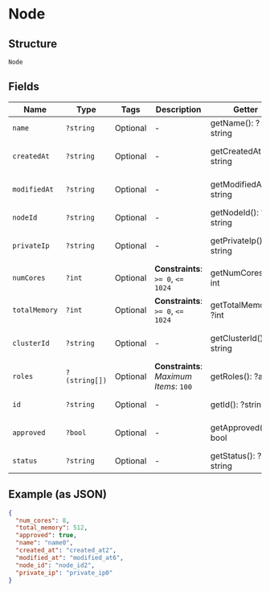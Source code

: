 
# Node

## Structure

`Node`

## Fields

| Name | Type | Tags | Description | Getter | Setter |
|  --- | --- | --- | --- | --- | --- |
| `name` | `?string` | Optional | - | getName(): ?string | setName(?string name): void |
| `createdAt` | `?string` | Optional | - | getCreatedAt(): ?string | setCreatedAt(?string createdAt): void |
| `modifiedAt` | `?string` | Optional | - | getModifiedAt(): ?string | setModifiedAt(?string modifiedAt): void |
| `nodeId` | `?string` | Optional | - | getNodeId(): ?string | setNodeId(?string nodeId): void |
| `privateIp` | `?string` | Optional | - | getPrivateIp(): ?string | setPrivateIp(?string privateIp): void |
| `numCores` | `?int` | Optional | **Constraints**: `>= 0`, `<= 1024` | getNumCores(): ?int | setNumCores(?int numCores): void |
| `totalMemory` | `?int` | Optional | **Constraints**: `>= 0`, `<= 1024` | getTotalMemory(): ?int | setTotalMemory(?int totalMemory): void |
| `clusterId` | `?string` | Optional | - | getClusterId(): ?string | setClusterId(?string clusterId): void |
| `roles` | `?(string[])` | Optional | **Constraints**: *Maximum Items*: `100` | getRoles(): ?array | setRoles(?array roles): void |
| `id` | `?string` | Optional | - | getId(): ?string | setId(?string id): void |
| `approved` | `?bool` | Optional | - | getApproved(): ?bool | setApproved(?bool approved): void |
| `status` | `?string` | Optional | - | getStatus(): ?string | setStatus(?string status): void |

## Example (as JSON)

```json
{
  "num_cores": 8,
  "total_memory": 512,
  "approved": true,
  "name": "name0",
  "created_at": "created_at2",
  "modified_at": "modified_at6",
  "node_id": "node_id2",
  "private_ip": "private_ip0"
}
```

